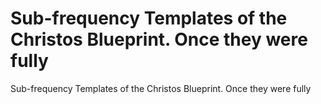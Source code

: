 # Sub-frequency Templates of the Christos Blueprint.  Once they were fully

Sub-frequency Templates of the Christos Blueprint.  Once they were fully